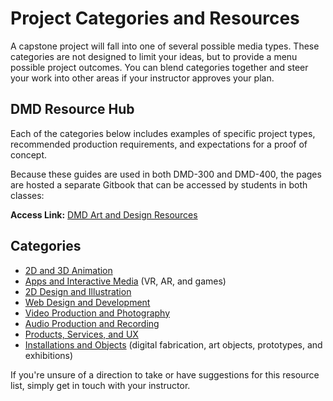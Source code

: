# Project Categories and Resources

A capstone project will fall into one of several possible media types. These categories are not designed to limit your ideas, but to provide a menu possible project outcomes. You can blend categories together and steer your work into other areas if your instructor approves your plan.

## DMD Resource Hub

Each of the categories below includes examples of specific project types, recommended production requirements, and expectations for a proof of concept. 

Because these guides are used in both DMD-300 and DMD-400, the pages are hosted a separate Gitbook that can be accessed by students in both classes: 

**Access Link:** [DMD Art and Design Resources](https://dmd-program.github.io/art-design-course-resources)

## Categories

* [2D and 3D Animation](https://dmd-program.github.io/art-design-course-resources/animation.html)
* [Apps and Interactive Media](https://dmd-program.github.io/art-design-course-resources/apps-and-interactive.html) \(VR, AR, and games)
* [2D Design and Illustration](https://dmd-program.github.io/art-design-course-resources/illustration-and-2d.html)
* [Web Design and Development](https://dmd-program.github.io/art-design-course-resources/web-design.html) 
* [Video Production and Photography](https://dmd-program.github.io/art-design-course-resources/video-and-photo)
* [Audio Production and Recording](https://dmd-program.github.io/art-design-course-resources/audio.html)
* [Products, Services, and UX](https://dmd-program.github.io/art-design-course-resources/products-services-ux)
* [Installations and Objects](https://dmd-program.github.io/art-design-course-resources/installations-and-objects.html) \(digital fabrication, art objects, prototypes, and exhibitions\)


If you're unsure of a direction to take or have suggestions for this resource list, simply get in touch with your instructor.


